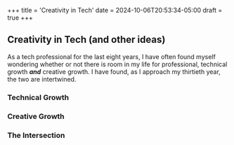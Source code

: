 +++
title = 'Creativity in Tech'
date = 2024-10-06T20:53:34-05:00
draft = true
+++
## Creativity in Tech (and other ideas)
As a tech professional for the last eight years, I have often found myself wondering whether or not there is room in my life for professional, technical growth ***and*** creative growth. I have found, as I approach my thirtieth year, the two are intertwined.

### Technical Growth

### Creative Growth

### The Intersection